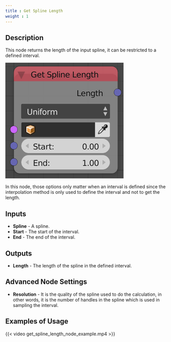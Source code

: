 ```yaml
---
title : Get Spline Length
weight : 1
---
```


## Description

This node returns the length of the input spline, it can be restricted
to a defined interval.

![image](get_spline_length_node.png)

In this node, those options only matter when an interval is defined
since the interpolation method is only used to define the interval and
not to get the length.

## Inputs

- **Spline** - A spline.
- **Start** - The start of the interval.
- **End** - The end of the interval.

## Outputs

- **Length** - The length of the spline in the defined interval.

## Advanced Node Settings

- **Resolution** - It is the quality of the spline used to do the
    calculation, in other words, it is the number of handles in the
    spline which is used in sampling the interval.

## Examples of Usage

{{< video get_spline_length_node_example.mp4 >}}
